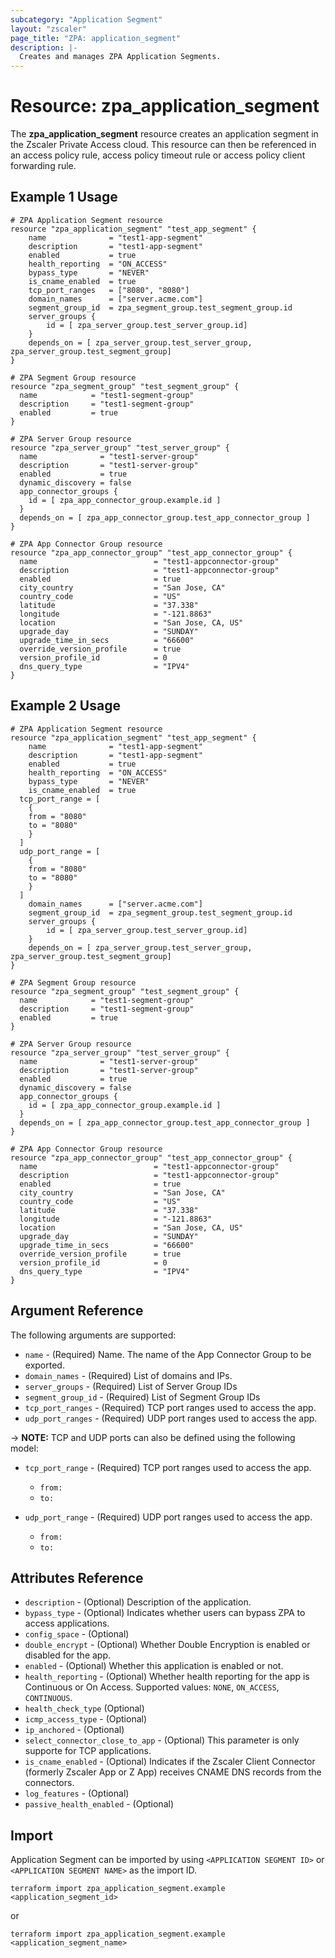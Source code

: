 ```yaml
---
subcategory: "Application Segment"
layout: "zscaler"
page_title: "ZPA: application_segment"
description: |-
  Creates and manages ZPA Application Segments.
---
```


# Resource: zpa_application_segment

The **zpa_application_segment** resource creates an application segment in the Zscaler Private Access cloud. This resource can then be referenced in an access policy rule, access policy timeout rule or access policy client forwarding rule.

## Example 1 Usage

```hcl
# ZPA Application Segment resource
resource "zpa_application_segment" "test_app_segment" {
    name              = "test1-app-segment"
    description       = "test1-app-segment"
    enabled           = true
    health_reporting  = "ON_ACCESS"
    bypass_type       = "NEVER"
    is_cname_enabled  = true
    tcp_port_ranges   = ["8080", "8080"]
    domain_names      = ["server.acme.com"]
    segment_group_id  = zpa_segment_group.test_segment_group.id
    server_groups {
        id = [ zpa_server_group.test_server_group.id]
    }
    depends_on = [ zpa_server_group.test_server_group, zpa_server_group.test_segment_group]
}

# ZPA Segment Group resource
resource "zpa_segment_group" "test_segment_group" {
  name            = "test1-segment-group"
  description     = "test1-segment-group"
  enabled         = true
}

# ZPA Server Group resource
resource "zpa_server_group" "test_server_group" {
  name              = "test1-server-group"
  description       = "test1-server-group"
  enabled           = true
  dynamic_discovery = false
  app_connector_groups {
    id = [ zpa_app_connector_group.example.id ]
  }
  depends_on = [ zpa_app_connector_group.test_app_connector_group ]
}

# ZPA App Connector Group resource
resource "zpa_app_connector_group" "test_app_connector_group" {
  name                          = "test1-appconnector-group"
  description                   = "test1-appconnector-group"
  enabled                       = true
  city_country                  = "San Jose, CA"
  country_code                  = "US"
  latitude                      = "37.338"
  longitude                     = "-121.8863"
  location                      = "San Jose, CA, US"
  upgrade_day                   = "SUNDAY"
  upgrade_time_in_secs          = "66600"
  override_version_profile      = true
  version_profile_id            = 0
  dns_query_type                = "IPV4"
}
```

## Example 2 Usage

```hcl
# ZPA Application Segment resource
resource "zpa_application_segment" "test_app_segment" {
    name              = "test1-app-segment"
    description       = "test1-app-segment"
    enabled           = true
    health_reporting  = "ON_ACCESS"
    bypass_type       = "NEVER"
    is_cname_enabled  = true
  tcp_port_range = [
    {
    from = "8080"
    to = "8080"
    }
  ]
  udp_port_range = [
    {
    from = "8080"
    to = "8080"
    }
  ]
    domain_names      = ["server.acme.com"]
    segment_group_id  = zpa_segment_group.test_segment_group.id
    server_groups {
        id = [ zpa_server_group.test_server_group.id]
    }
    depends_on = [ zpa_server_group.test_server_group, zpa_server_group.test_segment_group]
}

# ZPA Segment Group resource
resource "zpa_segment_group" "test_segment_group" {
  name            = "test1-segment-group"
  description     = "test1-segment-group"
  enabled         = true
}

# ZPA Server Group resource
resource "zpa_server_group" "test_server_group" {
  name              = "test1-server-group"
  description       = "test1-server-group"
  enabled           = true
  dynamic_discovery = false
  app_connector_groups {
    id = [ zpa_app_connector_group.example.id ]
  }
  depends_on = [ zpa_app_connector_group.test_app_connector_group ]
}

# ZPA App Connector Group resource
resource "zpa_app_connector_group" "test_app_connector_group" {
  name                          = "test1-appconnector-group"
  description                   = "test1-appconnector-group"
  enabled                       = true
  city_country                  = "San Jose, CA"
  country_code                  = "US"
  latitude                      = "37.338"
  longitude                     = "-121.8863"
  location                      = "San Jose, CA, US"
  upgrade_day                   = "SUNDAY"
  upgrade_time_in_secs          = "66600"
  override_version_profile      = true
  version_profile_id            = 0
  dns_query_type                = "IPV4"
}
```

## Argument Reference

The following arguments are supported:

* `name` - (Required) Name. The name of the App Connector Group to be exported.
* `domain_names` - (Required) List of domains and IPs.
* `server_groups` - (Required) List of Server Group IDs
* `segment_group_id` - (Required) List of Segment Group IDs
* `tcp_port_ranges` - (Required) TCP port ranges used to access the app.
* `udp_port_ranges` - (Required) UDP port ranges used to access the app.

-> **NOTE:**  TCP and UDP ports can also be defined using the following model:

* `tcp_port_range` - (Required) TCP port ranges used to access the app.
  * `from:`
  * `to:`

* `udp_port_range` - (Required) UDP port ranges used to access the app.
  * `from:`
  * `to:`

## Attributes Reference

* `description` - (Optional) Description of the application.
* `bypass_type` - (Optional) Indicates whether users can bypass ZPA to access applications.
* `config_space` - (Optional)
* `double_encrypt` - (Optional) Whether Double Encryption is enabled or disabled for the app.
* `enabled` - (Optional) Whether this application is enabled or not.
* `health_reporting` - (Optional) Whether health reporting for the app is Continuous or On Access. Supported values: `NONE`, `ON_ACCESS`, `CONTINUOUS`.
* `health_check_type` (Optional)
* `icmp_access_type` - (Optional)
* `ip_anchored` - (Optional)
* `select_connector_close_to_app` - (Optional) This parameter is only supporte for TCP applications.
* `is_cname_enabled` - (Optional) Indicates if the Zscaler Client Connector (formerly Zscaler App or Z App) receives CNAME DNS records from the connectors.
* `log_features` - (Optional)
* `passive_health_enabled` - (Optional)

## Import

Application Segment can be imported by using `<APPLICATION SEGMENT ID>` or `<APPLICATION SEGMENT NAME>` as the import ID.

```shell
terraform import zpa_application_segment.example <application_segment_id>
```

or

```shell
terraform import zpa_application_segment.example <application_segment_name>
```
